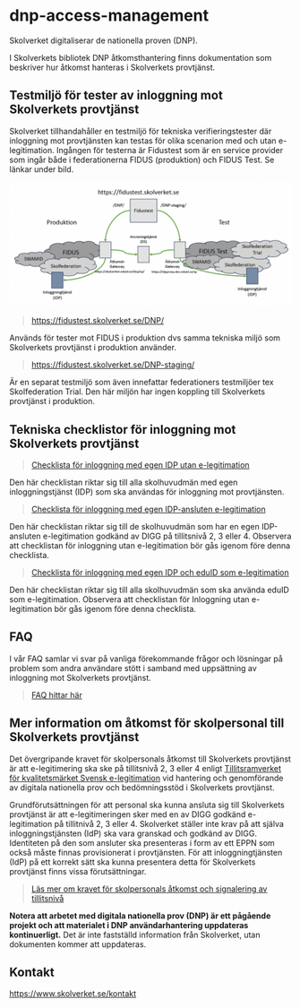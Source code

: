 # dnp-access-management
Skolverket digitaliserar de nationella proven (DNP).

I Skolverkets bibliotek DNP åtkomsthantering finns dokumentation som
beskriver hur åtkomst hanteras i Skolverkets provtjänst.

## Testmiljö för tester av inloggning mot Skolverkets provtjänst

Skolverket tillhandahåller en testmiljö för tekniska verifieringstester där inloggning mot provtjänsten kan testas för olika scenarion med och utan e-legitimation. Ingången för testerna är Fidustest som är en service provider som ingår både i federationerna FIDUS (produktion) och FIDUS Test. Se länkar under bild.

![Testmiljö](./images/fidustest.png)

>https://fidustest.skolverket.se/DNP/

Används för tester mot FIDUS i produktion dvs samma tekniska miljö som Skolverkets provtjänst i produktion använder.

>https://fidustest.skolverket.se/DNP-staging/

Är en separat testmiljö som även innefattar federationers testmiljöer tex Skolfederation Trial. Den här miljön har ingen koppling till Skolverkets provtjänst i produktion.

## Tekniska checklistor för inloggning mot Skolverkets provtjänst

>[Checklista för inloggning med egen IDP utan e-legitimation](.%2Fchecklists%2FInloggning%20med%20egen%20IDP%20utan%20e-legitimation.md)

Den här checklistan riktar sig till alla skolhuvudmän med egen inloggningstjänst (IDP) som ska
användas för inloggning mot provtjänsten.

>[Checklista för inloggning med egen IDP-ansluten
e-legitimation](.%2Fchecklists%2FInloggning%20med%20egen%20IDP-ansluten%20e-legitimation.md)

Den här checklistan riktar sig till de skolhuvudmän som har en egen IDP-ansluten e-legitimation
godkänd av DIGG på tillitsnivå 2, 3 eller 4. Observera att checklistan för inloggning utan e-legitimation bör gås igenom före denna checklista.

>[Checklista för inloggning med egen IDP och eduID som e-legitimation](.%2Fchecklists%2FInloggning%20med%20egen%20IDP%20och%20eduID%20som%20e-legitimation.md)

Den här checklistan riktar sig till alla skolhuvudmän som ska använda eduID som e-legitimation. Observera att checklistan för Inloggning utan e-legitimation bör gås igenom före denna checklista.

## FAQ
I vår FAQ samlar vi svar på vanliga förekommande frågor och lösningar på problem som andra användare stött i samband med uppsättning av inloggning mot Skolverkets provtjänst.
>[FAQ hittar här](./docs/FAQ.md)


## Mer information om åtkomst för skolpersonal till Skolverkets provtjänst 
Det övergripande kravet för skolpersonals åtkomst till Skolverkets provtjänst
är att e-legitimering ska ske på tillitsnivå 2, 3 eller 4 enligt
[Tillitsramverket för kvalitetsmärket Svensk e-legitimation](https://www.digg.se/digitala-tjanster/e-legitimering/tillitsnivaer-for-e-legitimering/tillitsramverk-for-svensk-e-legitimation) vid hantering och genomförande av digitala nationella prov och bedömningsstöd i Skolverkets provtjänst.

Grundförutsättningen för att personal ska kunna ansluta sig till Skolverkets provtjänst är att e-legitimeringen sker med en av DIGG godkänd e-legitimation på tillitnivå 2, 3 eller 4. Skolverket ställer inte krav på att själva inloggningstjänsten (IdP) ska vara granskad och godkänd av DIGG. Identiteten på den som ansluter ska presenteras i form av ett EPPN som också måste finnas provisionerat i provtjänsten. För att inloggningtjänsten (IdP) på ett korrekt sätt ska kunna presentera detta för Skolverkets provtjänst finns vissa förutsättningar.


>[Läs mer om kravet för skolpersonals åtkomst och signalering av tillitsnivå](docs/Signalering%20av%20tillitsniva%CC%8A%20till%20Skolverkets%20provtja%CC%88nst%20vid%20inloggning%20med%20e-legitimation.pdf)

**Notera att arbetet med digitala nationella prov (DNP) är ett pågående projekt och att
materialet i DNP användarhantering uppdateras kontinuerligt.** Det är inte fastställd
information från Skolverket, utan dokumenten kommer att uppdateras.

## Kontakt
https://www.skolverket.se/kontakt
